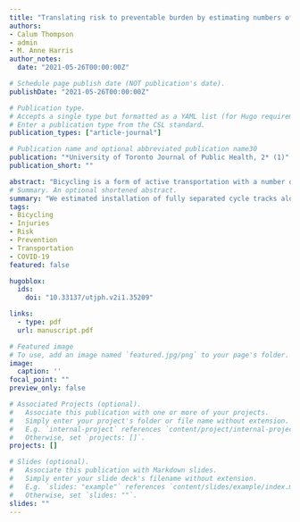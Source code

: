 ```yaml
---
title: "Translating risk to preventable burden by estimating numbers of bicycling injuries preventable by separated infrastructure on a Toronto, Ontario corridor"
authors:
- Calum Thompson
- admin
- M. Anne Harris
author_notes:
  date: "2021-05-26T00:00:00Z"

# Schedule page publish date (NOT publication's date).
publishDate: "2021-05-26T00:00:00Z"

# Publication type.
# Accepts a single type but formatted as a YAML list (for Hugo requirements).
# Enter a publication type from the CSL standard.
publication_types: ["article-journal"]

# Publication name and optional abbreviated publication name30
publication: "*University of Toronto Journal of Public Health, 2* (1)"
publication_short: ""

abstract: "Bicycling is a form of active transportation with a number of health benefits but carries a high risk of injury compared to other transportation modes. Safety intervention evaluations often produce results in the form of ratios, which can be difficult to communicate to policy-makers. The primary objective of this study was to estimate the number of bicycling injuries on an urban corridor preventable by separated bicycling infrastructure. Stakeholders identified a key corridor with multiple segments having bicycling infrastructure but most of the corridor lacking similar infrastructure. We counted bicyclist volume along this route and used secondary data to supplement counts missing due to COVID-19. We used two reference studies including local bicycling population to estimate benefit of separated bicycling infrastructure and applied this to a city-wide estimate of baseline risk of injury per kilometre bicycled, which used a combination of secondary data sources including police, health care and travel survey data. Finally, we adjusted baseline risk to account for increased bicyclist volume during and following the COVID-19 pandemic. We estimated installation of fully separated cycle tracks along one Toronto corridor would prevent approximately 152.9 injuries and 0.9 fatalities over a 10-year period. Our results underscore the benefits of separated bicycling infrastructure. We identify several caveats for our results, including the limitations of studies used to estimate relative risk of infrastructure. Our method could be adapted for use in other cities or along other corridors. Finally, we discuss the role of preventable burden estimates as a knowledge translation tool."
# Summary. An optional shortened abstract.
summary: "We estimated installation of fully separated cycle tracks along one Toronto corridor would prevent approximately 152.9 injuries and 0.9 fatalities over a 10-year period."
tags:
- Bicycling
- Injuries
- Risk
- Prevention
- Transportation
- COVID-19 
featured: false

hugoblox:
  ids:
    doi: "10.33137/utjph.v2i1.35209"

links:
  - type: pdf
  url: manuscript.pdf

# Featured image
# To use, add an image named `featured.jpg/png` to your page's folder. 
image:
  caption: ''
focal_point: ""
preview_only: false

# Associated Projects (optional).
#   Associate this publication with one or more of your projects.
#   Simply enter your project's folder or file name without extension.
#   E.g. `internal-project` references `content/project/internal-project/index.md`.
#   Otherwise, set `projects: []`.
projects: []

# Slides (optional).
#   Associate this publication with Markdown slides.
#   Simply enter your slide deck's filename without extension.
#   E.g. `slides: "example"` references `content/slides/example/index.md`.
#   Otherwise, set `slides: ""`.
slides: ""
---
```


